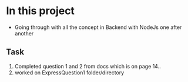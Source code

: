 # In this project
- Going through with all the concept in Backend with NodeJs one after another

## Task
1. Completed question 1 and 2 from docs which is on page 14..
2. worked on ExpressQuestion1 folder/directory


